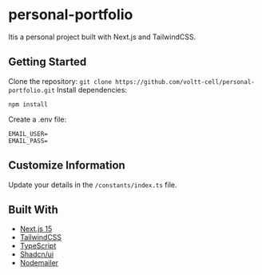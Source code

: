 # personal-portfolio

Itis a personal project built with Next.js and TailwindCSS.

## Getting Started

Clone the repository: `git clone https://github.com/voltt-cell/personal-portfolio.git`
Install dependencies:

```
npm install
```

Create a .env file:

```
EMAIL_USER=
EMAIL_PASS=
```

## Customize Information

Update your details in the `/constants/index.ts` file.

## Built With

- [Next.js 15](https://nextjs.org/)
- [TailwindCSS](https://tailwindcss.com/)
- [TypeScript](https://www.typescriptlang.org/)
- [Shadcn/ui](https://ui.shadcn.com/)
- [Nodemailer](https://www.nodemailer.com/)
